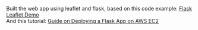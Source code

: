 Built the web app using leaflet and flask, based on this code example: [Flask Leaflet Demo](https://github.com/adwhit/flask-leaflet-demo)  
And this tutorial: [Guide on Deploying a Flask App on AWS EC2](https://medium.com/techfront/step-by-step-visual-guide-on-deploying-a-flask-application-on-aws-ec2-8e3e8b82c4f7)
